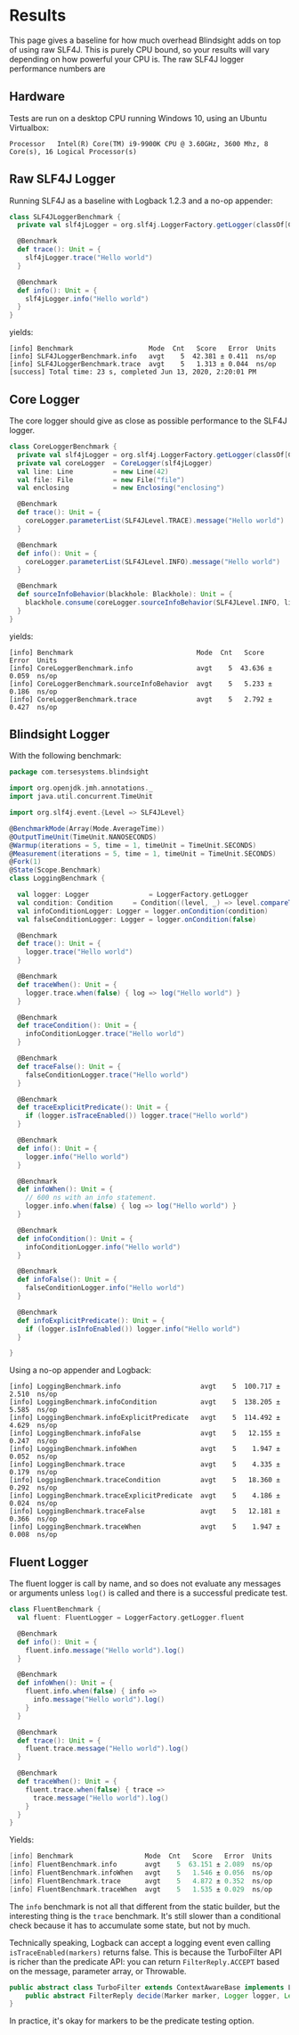 # Results

This page gives a baseline for how much overhead Blindsight adds on top of using raw SLF4J.  This is purely CPU bound, so your results will vary depending on how powerful your CPU is.  The raw SLF4J logger performance numbers are

## Hardware

Tests are run on a desktop CPU running Windows 10, using an Ubuntu Virtualbox:

```text
Processor	Intel(R) Core(TM) i9-9900K CPU @ 3.60GHz, 3600 Mhz, 8 Core(s), 16 Logical Processor(s)
```

## Raw SLF4J Logger

Running SLF4J as a baseline with Logback 1.2.3 and a no-op appender:

```scala
class SLF4JLoggerBenchmark {
  private val slf4jLogger = org.slf4j.LoggerFactory.getLogger(classOf[CoreLoggerBenchmark])

  @Benchmark
  def trace(): Unit = {
    slf4jLogger.trace("Hello world")
  }

  @Benchmark
  def info(): Unit = {
    slf4jLogger.info("Hello world")
  }
}
```

yields:

```
[info] Benchmark                   Mode  Cnt   Score   Error  Units
[info] SLF4JLoggerBenchmark.info   avgt    5  42.381 ± 0.411  ns/op
[info] SLF4JLoggerBenchmark.trace  avgt    5   1.313 ± 0.044  ns/op
[success] Total time: 23 s, completed Jun 13, 2020, 2:20:01 PM
```

## Core Logger

The core logger should give as close as possible performance to the SLF4J logger.

```scala
class CoreLoggerBenchmark {
  private val slf4jLogger = org.slf4j.LoggerFactory.getLogger(classOf[CoreLoggerBenchmark])
  private val coreLogger  = CoreLogger(slf4jLogger)
  val line: Line          = new Line(42)
  val file: File          = new File("file")
  val enclosing           = new Enclosing("enclosing")

  @Benchmark
  def trace(): Unit = {
    coreLogger.parameterList(SLF4JLevel.TRACE).message("Hello world")
  }

  @Benchmark
  def info(): Unit = {
    coreLogger.parameterList(SLF4JLevel.INFO).message("Hello world")
  }

  @Benchmark
  def sourceInfoBehavior(blackhole: Blackhole): Unit = {
    blackhole.consume(coreLogger.sourceInfoBehavior(SLF4JLevel.INFO, line, file, enclosing))
  }
}
```

yields:

```
[info] Benchmark                               Mode  Cnt   Score   Error  Units
[info] CoreLoggerBenchmark.info                avgt    5  43.636 ± 0.059  ns/op
[info] CoreLoggerBenchmark.sourceInfoBehavior  avgt    5   5.233 ± 0.186  ns/op
[info] CoreLoggerBenchmark.trace               avgt    5   2.792 ± 0.427  ns/op
```

## Blindsight Logger

With the following benchmark:

```scala
package com.tersesystems.blindsight

import org.openjdk.jmh.annotations._
import java.util.concurrent.TimeUnit

import org.slf4j.event.{Level => SLF4JLevel}

@BenchmarkMode(Array(Mode.AverageTime))
@OutputTimeUnit(TimeUnit.NANOSECONDS)
@Warmup(iterations = 5, time = 1, timeUnit = TimeUnit.SECONDS)
@Measurement(iterations = 5, time = 1, timeUnit = TimeUnit.SECONDS)
@Fork(1)
@State(Scope.Benchmark)
class LoggingBenchmark {

  val logger: Logger               = LoggerFactory.getLogger
  val condition: Condition     = Condition((level, _) => level.compareTo(SLF4JLevel.INFO) >= 0)
  val infoConditionLogger: Logger = logger.onCondition(condition)
  val falseConditionLogger: Logger = logger.onCondition(false)

  @Benchmark
  def trace(): Unit = {
    logger.trace("Hello world")
  }

  @Benchmark
  def traceWhen(): Unit = {
    logger.trace.when(false) { log => log("Hello world") }
  }

  @Benchmark
  def traceCondition(): Unit = {
    infoConditionLogger.trace("Hello world")
  }

  @Benchmark
  def traceFalse(): Unit = {
    falseConditionLogger.trace("Hello world")
  }

  @Benchmark
  def traceExplicitPredicate(): Unit = {
    if (logger.isTraceEnabled()) logger.trace("Hello world")
  }

  @Benchmark
  def info(): Unit = {
    logger.info("Hello world")
  }

  @Benchmark
  def infoWhen(): Unit = {
    // 600 ns with an info statement.
    logger.info.when(false) { log => log("Hello world") }
  }

  @Benchmark
  def infoCondition(): Unit = {
    infoConditionLogger.info("Hello world")
  }

  @Benchmark
  def infoFalse(): Unit = {
    falseConditionLogger.info("Hello world")
  }

  @Benchmark
  def infoExplicitPredicate(): Unit = {
    if (logger.isInfoEnabled()) logger.info("Hello world")
  }

}
```

Using a no-op appender and Logback:

```text
[info] LoggingBenchmark.info                    avgt    5  100.717 ± 2.510  ns/op
[info] LoggingBenchmark.infoCondition           avgt    5  138.205 ± 5.585  ns/op
[info] LoggingBenchmark.infoExplicitPredicate   avgt    5  114.492 ± 4.629  ns/op
[info] LoggingBenchmark.infoFalse               avgt    5   12.155 ± 0.247  ns/op
[info] LoggingBenchmark.infoWhen                avgt    5    1.947 ± 0.052  ns/op
[info] LoggingBenchmark.trace                   avgt    5    4.335 ± 0.179  ns/op
[info] LoggingBenchmark.traceCondition          avgt    5   18.360 ± 0.292  ns/op
[info] LoggingBenchmark.traceExplicitPredicate  avgt    5    4.186 ± 0.024  ns/op
[info] LoggingBenchmark.traceFalse              avgt    5   12.181 ± 0.366  ns/op
[info] LoggingBenchmark.traceWhen               avgt    5    1.947 ± 0.008  ns/op
```

## Fluent Logger

The fluent logger is call by name, and so does not evaluate any messages or arguments unless `log()` is called and there is a successful predicate test.

```scala
class FluentBenchmark {
  val fluent: FluentLogger = LoggerFactory.getLogger.fluent

  @Benchmark
  def info(): Unit = {
    fluent.info.message("Hello world").log()
  }

  @Benchmark
  def infoWhen(): Unit = {
    fluent.info.when(false) { info =>
      info.message("Hello world").log()
    }
  }

  @Benchmark
  def trace(): Unit = {
    fluent.trace.message("Hello world").log()
  }

  @Benchmark
  def traceWhen(): Unit = {
    fluent.trace.when(false) { trace =>
      trace.message("Hello world").log()
    }
  }
}
```

Yields:

```scala
[info] Benchmark                  Mode  Cnt   Score   Error  Units
[info] FluentBenchmark.info       avgt    5  63.151 ± 2.089  ns/op
[info] FluentBenchmark.infoWhen   avgt    5   1.546 ± 0.056  ns/op
[info] FluentBenchmark.trace      avgt    5   4.872 ± 0.352  ns/op
[info] FluentBenchmark.traceWhen  avgt    5   1.535 ± 0.029  ns/op
```

The `info` benchmark is not all that different from the static builder, but the interesting thing is the `trace` benchmark.  It's still slower than a conditional check because it has to accumulate some state, but not by much.

Technically speaking, Logback can accept a logging event even calling `isTraceEnabled(markers)` returns false.  This is because the TurboFilter API is richer than the predicate API: you can return `FilterReply.ACCEPT` based on the message, parameter array, or Throwable.

```java
public abstract class TurboFilter extends ContextAwareBase implements LifeCycle {
    public abstract FilterReply decide(Marker marker, Logger logger, Level level, String format, Object[] params, Throwable t);    
}
```

In practice, it's okay for markers to be the predicate testing option.